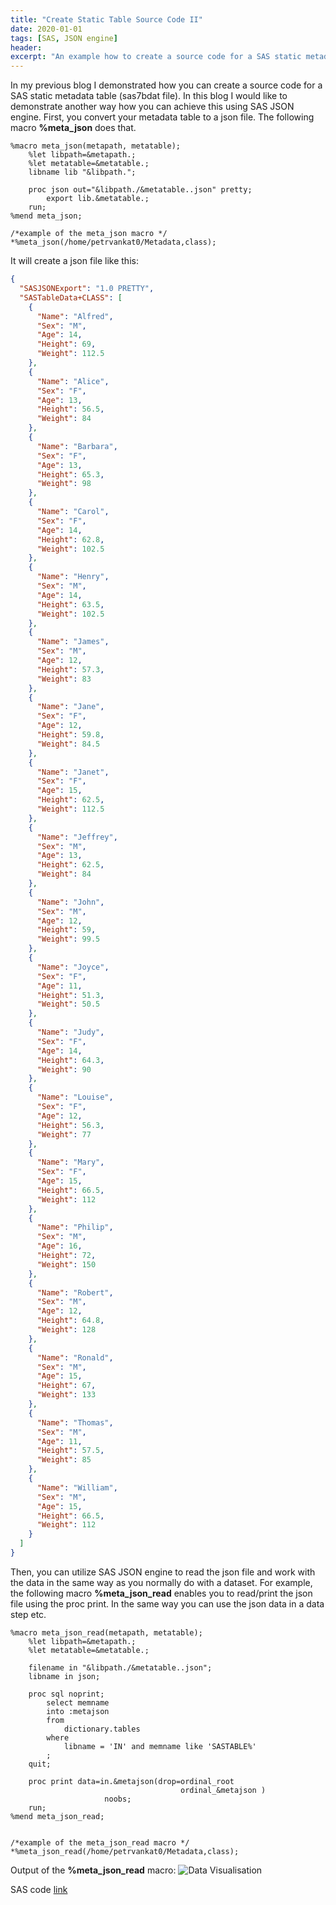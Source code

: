 ```yaml
---
title: "Create Static Table Source Code II"
date: 2020-01-01
tags: [SAS, JSON engine]
header:
excerpt: "An example how to create a source code for a SAS static metadata table using SAS JSON engine."
---
```


In my previous blog I demonstrated how you can create a source code for a SAS static metadata table (sas7bdat file). In this blog I would like to demonstrate another way how you can achieve this using SAS JSON engine.
First, you convert your metadata table to a json file. The following macro **%meta_json** does that.
```sas
%macro meta_json(metapath, metatable);
	%let libpath=&metapath.;
	%let metatable=&metatable.;
	libname lib "&libpath.";

	proc json out="&libpath./&metatable..json" pretty;
		export lib.&metatable.;
	run;
%mend meta_json;

/*example of the meta_json macro */
*%meta_json(/home/petrvankat0/Metadata,class);
```
It will create a json file like this:

```json
{
  "SASJSONExport": "1.0 PRETTY",
  "SASTableData+CLASS": [
    {
      "Name": "Alfred",
      "Sex": "M",
      "Age": 14,
      "Height": 69,
      "Weight": 112.5
    },
    {
      "Name": "Alice",
      "Sex": "F",
      "Age": 13,
      "Height": 56.5,
      "Weight": 84
    },
    {
      "Name": "Barbara",
      "Sex": "F",
      "Age": 13,
      "Height": 65.3,
      "Weight": 98
    },
    {
      "Name": "Carol",
      "Sex": "F",
      "Age": 14,
      "Height": 62.8,
      "Weight": 102.5
    },
    {
      "Name": "Henry",
      "Sex": "M",
      "Age": 14,
      "Height": 63.5,
      "Weight": 102.5
    },
    {
      "Name": "James",
      "Sex": "M",
      "Age": 12,
      "Height": 57.3,
      "Weight": 83
    },
    {
      "Name": "Jane",
      "Sex": "F",
      "Age": 12,
      "Height": 59.8,
      "Weight": 84.5
    },
    {
      "Name": "Janet",
      "Sex": "F",
      "Age": 15,
      "Height": 62.5,
      "Weight": 112.5
    },
    {
      "Name": "Jeffrey",
      "Sex": "M",
      "Age": 13,
      "Height": 62.5,
      "Weight": 84
    },
    {
      "Name": "John",
      "Sex": "M",
      "Age": 12,
      "Height": 59,
      "Weight": 99.5
    },
    {
      "Name": "Joyce",
      "Sex": "F",
      "Age": 11,
      "Height": 51.3,
      "Weight": 50.5
    },
    {
      "Name": "Judy",
      "Sex": "F",
      "Age": 14,
      "Height": 64.3,
      "Weight": 90
    },
    {
      "Name": "Louise",
      "Sex": "F",
      "Age": 12,
      "Height": 56.3,
      "Weight": 77
    },
    {
      "Name": "Mary",
      "Sex": "F",
      "Age": 15,
      "Height": 66.5,
      "Weight": 112
    },
    {
      "Name": "Philip",
      "Sex": "M",
      "Age": 16,
      "Height": 72,
      "Weight": 150
    },
    {
      "Name": "Robert",
      "Sex": "M",
      "Age": 12,
      "Height": 64.8,
      "Weight": 128
    },
    {
      "Name": "Ronald",
      "Sex": "M",
      "Age": 15,
      "Height": 67,
      "Weight": 133
    },
    {
      "Name": "Thomas",
      "Sex": "M",
      "Age": 11,
      "Height": 57.5,
      "Weight": 85
    },
    {
      "Name": "William",
      "Sex": "M",
      "Age": 15,
      "Height": 66.5,
      "Weight": 112
    }
  ]
}
```

Then, you can utilize SAS JSON engine to read the json file and work with the data in the same way as you normally do with a dataset. For example, the following macro **%meta_json_read** enables you to read/print the json file using the proc print. In the same way you can use the json data in a data step etc.

```sas
%macro meta_json_read(metapath, metatable);
	%let libpath=&metapath.;
	%let metatable=&metatable.;

	filename in "&libpath./&metatable..json";
	libname in json;

	proc sql noprint;
		select memname
		into :metajson
		from
			dictionary.tables
		where
			libname = 'IN' and memname like 'SASTABLE%'
		;
	quit;

	proc print data=in.&metajson(drop=ordinal_root
	                                  ordinal_&metajson )
				     noobs;
	run;
%mend meta_json_read;


/*example of the meta_json_read macro */
*%meta_json_read(/home/petrvankat0/Metadata,class);
```
Output of the **%meta_json_read** macro:
<img src="{{ site.url }}{{ site.baseurl }}/images/StaticTableSourceCodeJsonMeta_Print.PNG" alt="Data Visualisation">


SAS code [link](https://github.com/VankatPetr/SAS/blob/master/StaticTableSourceCodeII/StaticTableSourceCodeJsonMeta.sas)
